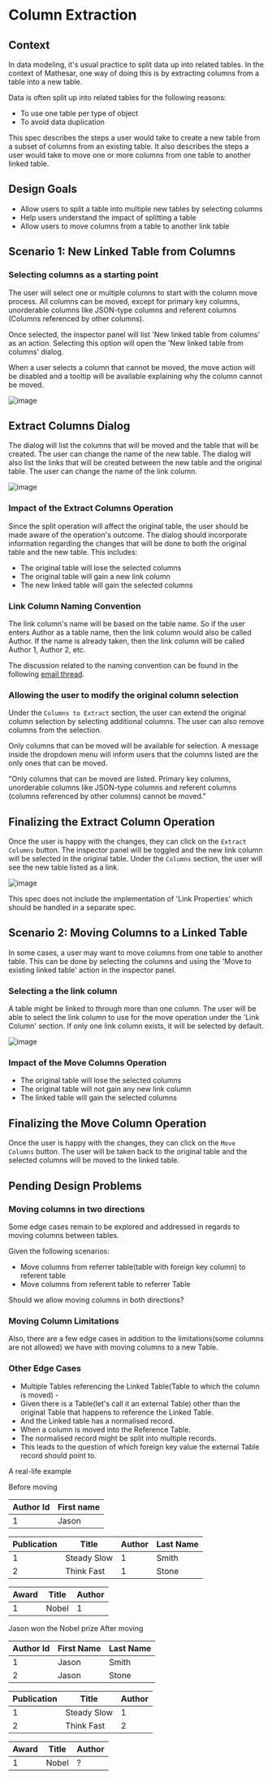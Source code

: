 # Column Extraction

## Context

In data modeling, it's usual practice to split data up into related tables. In the context of Mathesar, one way of doing this is by extracting columns from a table into a new table.

Data is often split up into related tables for the following reasons:

- To use one table per type of object
- To avoid data duplication

This spec describes the steps a user would take to create a new table from a subset of columns from an existing table. It also describes the steps a user would take to move one or more columns from one table to another linked table.

## Design Goals

- Allow users to split a table into multiple new tables by selecting columns
- Help users understand the impact of splitting a table
- Allow users to move columns from a table to another link table

## Scenario 1: New Linked Table from Columns

### Selecting columns as a starting point

The user will select one or multiple columns to start with the column move process. All columns can be moved, except for primary key columns, unorderable columns like JSON-type columns and referent columns (Columns referenced by other columns).

Once selected, the inspector panel will list 'New linked table from columns' as an action. Selecting this option will open the 'New linked table from columns' dialog.

When a user selects a column that cannot be moved, the move action will be disabled and a tooltip will be available explaining why the column cannot be moved.

![image](/assets/archive/product/design/specs/column-extraction/8p3u9NbBGBr6gqPx7VW9RZ.png)

## Extract Columns Dialog

The dialog will list the columns that will be moved and the table that will be created. The user can change the name of the new table. The dialog will also list the links that will be created between the new table and the original table. The user can change the name of the link column.

![image](/assets/archive/product/design/specs/column-extraction/7prBiuRUXhPYi6wZxwRcyV.png)

### Impact of the Extract Columns Operation

Since the split operation will affect the original table, the user should be made aware of the operation's outcome. The dialog should incorporate information regarding the changes that will be done to both the original table and the new table. This includes:

- The original table will lose the selected columns
- The original table will gain a new link column
- The new linked table will gain the selected columns

### Link Column Naming Convention

The link column's name will be based on the table name. So if the user enters Author as a table name, then the link column would also be called Author. If the name is already taken, then the link column will be called Author 1, Author 2, etc.

The discussion related to the naming convention can be found in the following [email thread](https://groups.google.com/a/mathesar.org/g/mathesar-developers/c/yu1dOjV7EC8).

### Allowing the user to modify the original column selection

Under the `Columns to Extract` section, the user can extend the original column selection by selecting additional columns. The user can also remove columns from the selection.

Only columns that can be moved will be available for selection. A message inside the dropdown menu will inform users that the columns listed are the only ones that can be moved.

"Only columns that can be moved are listed. Primary key columns, unorderable columns like JSON-type columns and referent columns (columns referenced by other columns) cannot be moved."

## Finalizing the Extract Column Operation

Once the user is happy with the changes, they can click on the `Extract Columns` button. The inspector panel will be toggled and the new link column will be selected in the original table. Under the `Columns` section, the user will see the new table listed as a link.

![image](/assets/archive/product/design/specs/column-extraction/99zmoTssPdnh2AYS5tDeWJ.png)

This spec does not include the implementation of 'Link Properties' which should be handled in a separate spec.

## Scenario 2: Moving Columns to a Linked Table

In some cases, a user may want to move columns from one table to another table. This can be done by selecting the columns and using the 'Move to existing linked table' action in the inspector panel.

### Selecting a the link column

A table might be linked to through more than one column. The user will be able to select the link column to use for the move operation under the 'Link Column' section. If only one link column exists, it will be selected by default.

![image](/assets/archive/product/design/specs/column-extraction/gzGpUGi1srtxQ2kwd2TruB.png)

### Impact of the Move Columns Operation

- The original table will lose the selected columns
- The original table will not gain any new link column
- The linked table will gain the selected columns

## Finalizing the Move Column Operation

Once the user is happy with the changes, they can click on the `Move Columns` button. The user will be taken back to the original table and the selected columns will be moved to the linked table.

## Pending Design Problems

### Moving columns in two directions

Some edge cases remain to be explored and addressed in regards to moving columns between tables.

Given the following scenarios:

- Move columns from referrer table(table with foreign key column) to referent table
- Move columns from referent table to referrer Table

Should we allow moving columns in both directions?

### Moving Column Limitations

Also, there are a few edge cases in addition to the limitations(some columns are not allowed) we have with moving columns to a new Table.

### Other Edge Cases

- Multiple Tables referencing the Linked Table(Table to which the column is moved) -
- Given there is a Table(let's call it an external Table) other than the original Table that happens to reference the Linked Table.
- And the Linked table has a normalised record.
- When a column is moved into the Reference Table.
- The normalised record might be split into multiple records.
- This leads to the question of which foreign key value the external Table record should point to.

A real-life example

Before moving

| Author Id | First name |
|-----------|------------|
| 1         | Jason      |

| Publication | Title       | Author | Last Name |
|-------------|-------------|--------|-----------|
| 1           | Steady Slow | 1      | Smith     |
| 2           | Think Fast  | 1      | Stone     |

| Award | Title | Author |
|-------|-------|--------|
| 1     | Nobel | 1      |

Jason won the Nobel prize
After moving

| Author Id | First Name | Last Name |
|-----------|------------|-----------|
| 1         | Jason      | Smith     |
| 2         | Jason      | Stone     |

| Publication | Title       | Author |
|-------------|-------------|--------|
| 1           | Steady Slow | 1      |
| 2           | Think Fast  | 2      |

| Award | Title | Author |
|-------|-------|--------|
| 1     | Nobel | ?      |
